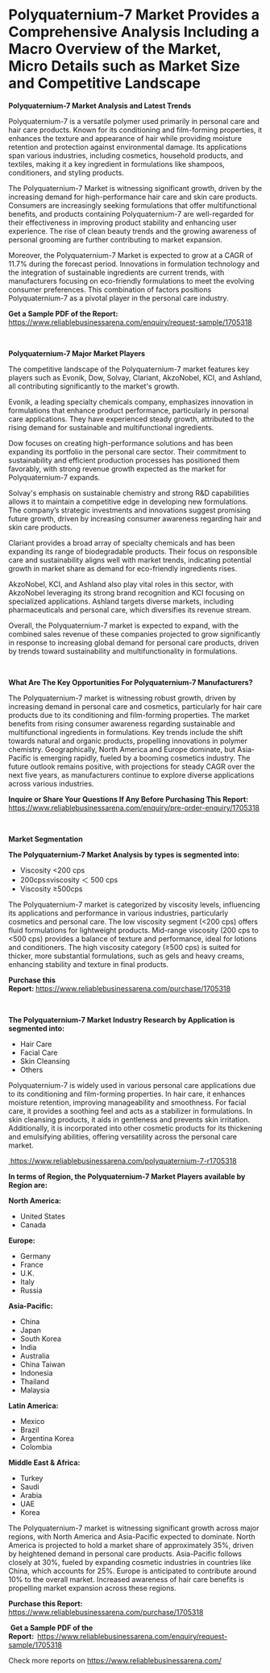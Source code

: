 <p><h1>Polyquaternium-7 Market Provides a Comprehensive Analysis Including a Macro Overview of the Market, Micro Details such as Market Size and Competitive Landscape</h1></p><p><strong>Polyquaternium-7 Market Analysis and Latest Trends</strong></p>
<p><p>Polyquaternium-7 is a versatile polymer used primarily in personal care and hair care products. Known for its conditioning and film-forming properties, it enhances the texture and appearance of hair while providing moisture retention and protection against environmental damage. Its applications span various industries, including cosmetics, household products, and textiles, making it a key ingredient in formulations like shampoos, conditioners, and styling products.</p><p>The Polyquaternium-7 Market is witnessing significant growth, driven by the increasing demand for high-performance hair care and skin care products. Consumers are increasingly seeking formulations that offer multifunctional benefits, and products containing Polyquaternium-7 are well-regarded for their effectiveness in improving product stability and enhancing user experience. The rise of clean beauty trends and the growing awareness of personal grooming are further contributing to market expansion.</p><p>Moreover, the Polyquaternium-7 Market is expected to grow at a CAGR of 11.7% during the forecast period. Innovations in formulation technology and the integration of sustainable ingredients are current trends, with manufacturers focusing on eco-friendly formulations to meet the evolving consumer preferences. This combination of factors positions Polyquaternium-7 as a pivotal player in the personal care industry.</p></p>
<p><strong>Get a Sample PDF of the Report:&nbsp;</strong> <a href="https://www.reliablebusinessarena.com/enquiry/request-sample/1705318?utm_campaign=3552&utm_medium=2&utm_source=Github&utm_content=ia&utm_term=27032025&utm_id=polyquaternium-7">https://www.reliablebusinessarena.com/enquiry/request-sample/1705318</a></p>
<p>&nbsp;</p>
<p><strong>Polyquaternium-7 Major Market Players</strong></p>
<p><p>The competitive landscape of the Polyquaternium-7 market features key players such as Evonik, Dow, Solvay, Clariant, AkzoNobel, KCI, and Ashland, all contributing significantly to the market's growth. </p><p>Evonik, a leading specialty chemicals company, emphasizes innovation in formulations that enhance product performance, particularly in personal care applications. They have experienced steady growth, attributed to the rising demand for sustainable and multifunctional ingredients. </p><p>Dow focuses on creating high-performance solutions and has been expanding its portfolio in the personal care sector. Their commitment to sustainability and efficient production processes has positioned them favorably, with strong revenue growth expected as the market for Polyquaternium-7 expands.</p><p>Solvay's emphasis on sustainable chemistry and strong R&D capabilities allows it to maintain a competitive edge in developing new formulations. The company’s strategic investments and innovations suggest promising future growth, driven by increasing consumer awareness regarding hair and skin care products.</p><p>Clariant provides a broad array of specialty chemicals and has been expanding its range of biodegradable products. Their focus on responsible care and sustainability aligns well with market trends, indicating potential growth in market share as demand for eco-friendly ingredients rises.</p><p>AkzoNobel, KCI, and Ashland also play vital roles in this sector, with AkzoNobel leveraging its strong brand recognition and KCI focusing on specialized applications. Ashland targets diverse markets, including pharmaceuticals and personal care, which diversifies its revenue stream.</p><p>Overall, the Polyquaternium-7 market is expected to expand, with the combined sales revenue of these companies projected to grow significantly in response to increasing global demand for personal care products, driven by trends toward sustainability and multifunctionality in formulations.</p></p>
<p>&nbsp;</p>
<p><strong>What Are The Key Opportunities For Polyquaternium-7 Manufacturers?</strong></p>
<p><p>The Polyquaternium-7 market is witnessing robust growth, driven by increasing demand in personal care and cosmetics, particularly for hair care products due to its conditioning and film-forming properties. The market benefits from rising consumer awareness regarding sustainable and multifunctional ingredients in formulations. Key trends include the shift towards natural and organic products, propelling innovations in polymer chemistry. Geographically, North America and Europe dominate, but Asia-Pacific is emerging rapidly, fueled by a booming cosmetics industry. The future outlook remains positive, with projections for steady CAGR over the next five years, as manufacturers continue to explore diverse applications across various industries.</p></p>
<p><strong>Inquire or Share Your Questions If Any Before Purchasing This Report:</strong> <a href="https://www.reliablebusinessarena.com/enquiry/pre-order-enquiry/1705318?utm_campaign=3552&utm_medium=2&utm_source=Github&utm_content=ia&utm_term=27032025&utm_id=polyquaternium-7">https://www.reliablebusinessarena.com/enquiry/pre-order-enquiry/1705318</a></p>
<p>&nbsp;</p>
<p><strong>Market Segmentation</strong></p>
<p><strong>The Polyquaternium-7 Market Analysis by types is segmented into:</strong></p>
<p><ul><li>Viscosity <200 cps</li><li>200cps≤viscosity ＜ 500 cps</li><li>Viscosity ≥500cps</li></ul></p>
<p><p>The Polyquaternium-7 market is categorized by viscosity levels, influencing its applications and performance in various industries, particularly cosmetics and personal care. The low viscosity segment (<200 cps) offers fluid formulations for lightweight products. Mid-range viscosity (200 cps to <500 cps) provides a balance of texture and performance, ideal for lotions and conditioners. The high viscosity category (≥500 cps) is suited for thicker, more substantial formulations, such as gels and heavy creams, enhancing stability and texture in final products.</p></p>
<p><strong>Purchase this Report:&nbsp;</strong><a href="https://www.reliablebusinessarena.com/purchase/1705318?utm_campaign=3552&utm_medium=2&utm_source=Github&utm_content=ia&utm_term=27032025&utm_id=polyquaternium-7">https://www.reliablebusinessarena.com/purchase/1705318</a></p>
<p>&nbsp;</p>
<p><strong>The Polyquaternium-7 Market Industry Research by Application is segmented into:</strong></p>
<p><ul><li>Hair Care</li><li>Facial Care</li><li>Skin Cleansing</li><li>Others</li></ul></p>
<p><p>Polyquaternium-7 is widely used in various personal care applications due to its conditioning and film-forming properties. In hair care, it enhances moisture retention, improving manageability and smoothness. For facial care, it provides a soothing feel and acts as a stabilizer in formulations. In skin cleansing products, it aids in gentleness and prevents skin irritation. Additionally, it is incorporated into other cosmetic products for its thickening and emulsifying abilities, offering versatility across the personal care market.</p></p>
<p><a href="https://www.reliablebusinessarena.com/polyquaternium-7-r1705318?utm_campaign=3552&utm_medium=2&utm_source=Github&utm_content=ia&utm_term=27032025&utm_id=polyquaternium-7">&nbsp;https://www.reliablebusinessarena.com/polyquaternium-7-r1705318</a></p>
<p><strong>In terms of Region, the Polyquaternium-7 Market Players available by Region are:</strong></p>
<p>
    <p> <strong> North America: </strong>
        <ul>
            <li>United States</li>
            <li>Canada</li>
        </ul>
        </p> 
    <p> <strong> Europe: </strong>
        <ul>
            <li>Germany</li>
            <li>France</li>
            <li>U.K.</li>
            <li>Italy</li>
            <li>Russia</li>
        </ul>
        </p> 
    <p> <strong> Asia-Pacific: </strong>
        <ul>
            <li>China</li>
            <li>Japan</li>
            <li>South Korea</li>
            <li>India</li>
            <li>Australia</li>
            <li>China Taiwan</li>
            <li>Indonesia</li>
            <li>Thailand</li>
            <li>Malaysia</li>
        </ul>
        </p> 
    <p> <strong> Latin America: </strong>
        <ul>
            <li>Mexico</li>
            <li>Brazil</li>
            <li>Argentina Korea</li>
            <li>Colombia</li>
        </ul>
        </p> 
    <p> <strong> Middle East & Africa: </strong>
        <ul>
            <li>Turkey</li>
            <li>Saudi</li>
            <li>Arabia</li>
            <li>UAE</li>
            <li>Korea</li>
        </ul>
    </p>
    </p>
<p><p>The Polyquaternium-7 market is witnessing significant growth across major regions, with North America and Asia-Pacific expected to dominate. North America is projected to hold a market share of approximately 35%, driven by heightened demand in personal care products. Asia-Pacific follows closely at 30%, fueled by expanding cosmetic industries in countries like China, which accounts for 25%. Europe is anticipated to contribute around 10% to the overall market. Increased awareness of hair care benefits is propelling market expansion across these regions.</p></p>
<p><strong>Purchase this Report: </strong><a href="https://www.reliablebusinessarena.com/purchase/1705318?utm_campaign=3552&utm_medium=2&utm_source=Github&utm_content=ia&utm_term=27032025&utm_id=polyquaternium-7">https://www.reliablebusinessarena.com/purchase/1705318</a></p>
<p>&nbsp;<strong>Get a Sample PDF of the Report:&nbsp;&nbsp;</strong><a href="https://www.reliablebusinessarena.com/enquiry/request-sample/1705318?utm_campaign=3552&utm_medium=2&utm_source=Github&utm_content=ia&utm_term=27032025&utm_id=polyquaternium-7">https://www.reliablebusinessarena.com/enquiry/request-sample/1705318</a></p>
<p><strong></strong></p>
<p>Check more reports on <a href="https://www.reliablebusinessarena.com/?utm_campaign=3552&utm_medium=2&utm_source=Github&utm_content=ia&utm_term=27032025&utm_id=polyquaternium-7">https://www.reliablebusinessarena.com/</a></p>